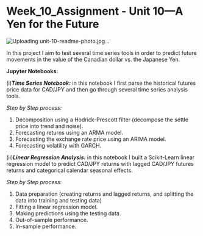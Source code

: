 # Week_10_Assignment - Unit 10—A Yen for the Future
![Uploading unit-10-readme-photo.jpg…]()

In this project I aim to test several time series tools in order to predict future movements in the value of the Canadian dollar vs. the Japanese Yen. 

**Jupyter Notebooks:**

(i)***Time Series Notebook:*** in this notebook I first parse the historical futures price data for CAD/JPY and then go through several time series analysis tools. 

*Step by Step process:*
1. Decomposition using a Hodrick-Prescott filter (decompose the settle price into trend and noise).
2. Forecasting returns using an ARMA model.
3. Forecasting the exchange rate price using an ARIMA model.
4. Forecasting volatility with GARCH.



(ii)***Linear Regression Analysis:*** in this notebook I built a Scikit-Learn linear regression model to predict CAD/JPY returns with lagged CAD/JPY futures returns and categorical calendar seasonal effects.

*Step by Step process:*

1. Data preparation (creating returns and lagged returns, and splitting the data into training and testing data)
2. Fitting a linear regression model.
3. Making predictions using the testing data.
4. Out-of-sample performance.
5. In-sample performance.



